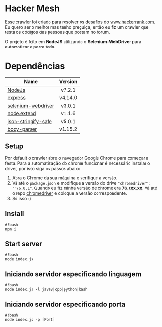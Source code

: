 # Hacker Mesh

Esse crawler foi criado para resolver os desafios do www.hackerrank.com.
Eu quero ser o melhor mas tenho preguiça, então eu fiz um crawler que testa os códigos das pessoas que postam no forum.

O projeto é feito em **NodeJS** utilizando o **Selenium-WebDriver** para automatizar a porra toda.

# Dependências #

| Name                                   | Version       |
| -------------------------------------- |:---------------------------------------:|
| [NodeJs](https://nodejs.org/en/docs/)                                                     | v7.2.1        |
| [express](http://expressjs.com/)                                                          | v4.14.0       |
| [selenium-webdriver](http://seleniumhq.github.io/selenium/docs/api/javascript/index.html) | v3.0.1        |
| [node.extend](https://www.npmjs.com/package/node.extend) 				    				| v1.1.6        |
| [json-stringify-safe](https://github.com/isaacs/json-stringify-safe) 			    		| v5.0.1 	    |
| [body-parser](https://www.npmjs.com/package/body-parser) 			    		| v1.15.2 	    |

## Setup
Por default o crawler abre o navegador Google Chrome para começar a festa. Para a automatização do chrome funcionar é necessário instalar o driver, por isso siga os passos abaixo:

1. Abra o Chrome da sua máquina e verifique a versão.
2. Vá até o `package.json` e modifique a versão do drive `"chromedriver": "^76.0.1"`. Quando eu fiz minha versão de chrome era **76.xxx.xx**. Vá até o repo [chromedriver](https://www.npmjs.com/package/chromedriver) e coloque a versão correspondente.
3. Só isso :)

## Install ##

```
#!bash
npm i
```

## Start server ##

```
#!bash
node index.js
```

## Iniciando servidor especificando linguagem
```
#!bash
node index.js -l java8|cpp|python|bash
```

## Iniciando servidor especificando porta
```
#!bash
node index.js -p [Port]
```
